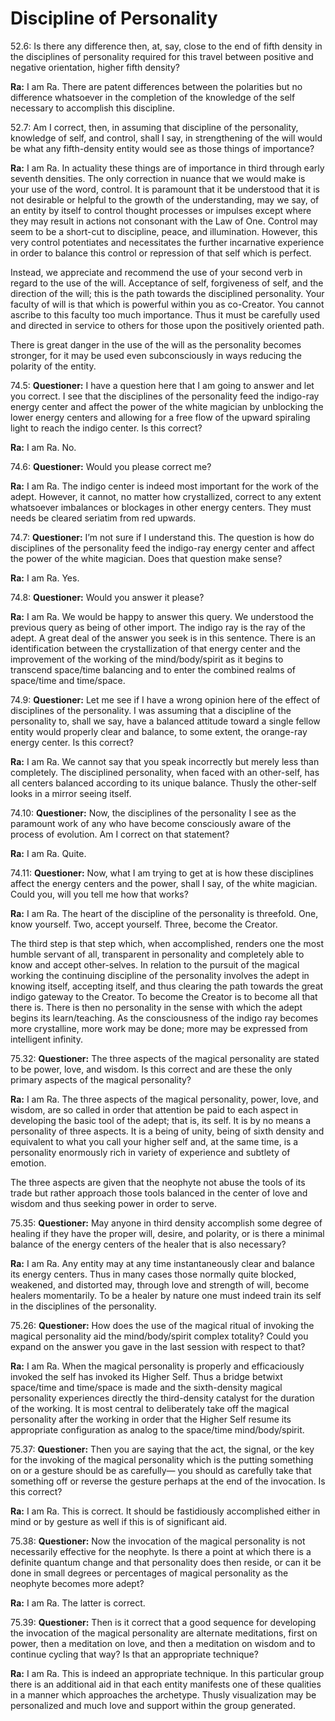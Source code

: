 # Discipline of Personality
52.6: Is there any difference then, at, say, close to the end of fifth density in the disciplines of personality required for this travel between positive and negative orientation, higher fifth density?

**Ra:** I am Ra. There are patent differences between the polarities but no difference whatsoever in the completion of the knowledge of the self necessary to accomplish this discipline.

52.7: Am I correct, then, in assuming that discipline of the personality, knowledge of self, and control, shall I say, in strengthening of the will would be what any fifth-density entity would see as those things of importance?

**Ra:** I am Ra. In actuality these things are of importance in third through early seventh densities. The only correction in nuance that we would make is your use of the word, control. It is paramount that it be understood that it is not desirable or helpful to the growth of the understanding, may we say, of an entity by itself to control thought processes or impulses except where they may result in actions not consonant with the Law of One. Control may seem to be a short-cut to discipline, peace, and illumination. However, this very control potentiates and necessitates the further incarnative experience in order to balance this control or repression of that self which is perfect.  
  
Instead, we appreciate and recommend the use of your second verb in regard to the use of the will. Acceptance of self, forgiveness of self, and the direction of the will; this is the path towards the disciplined personality. Your faculty of will is that which is powerful within you as co-Creator. You cannot ascribe to this faculty too much importance. Thus it must be carefully used and directed in service to others for those upon the positively oriented path.  
  
There is great danger in the use of the will as the personality becomes stronger, for it may be used even subconsciously in ways reducing the polarity of the entity.

74.5: **Questioner:** I have a question here that I am going to answer and let you correct. I see that the disciplines of the personality feed the indigo-ray energy center and affect the power of the white magician by unblocking the lower energy centers and allowing for a free flow of the upward spiraling light to reach the indigo center. Is this correct?

**Ra:** I am Ra. No.

74.6: **Questioner:** Would you please correct me?

**Ra:** I am Ra. The indigo center is indeed most important for the work of the adept. However, it cannot, no matter how crystallized, correct to any extent whatsoever imbalances or blockages in other energy centers. They must needs be cleared seriatim from red upwards.

74.7: **Questioner:** I’m not sure if I understand this. The question is how do disciplines of the personality feed the indigo-ray energy center and affect the power of the white magician. Does that question make sense?

**Ra:** I am Ra. Yes.

74.8: **Questioner:** Would you answer it please?

**Ra:** I am Ra. We would be happy to answer this query. We understood the previous query as being of other import. The indigo ray is the ray of the adept. A great deal of the answer you seek is in this sentence. There is an identification between the crystallization of that energy center and the improvement of the working of the mind/body/spirit as it begins to transcend space/time balancing and to enter the combined realms of space/time and time/space.

74.9: **Questioner:** Let me see if I have a wrong opinion here of the effect of disciplines of the personality. I was assuming that a discipline of the personality to, shall we say, have a balanced attitude toward a single fellow entity would properly clear and balance, to some extent, the orange-ray energy center. Is this correct?

**Ra:** I am Ra. We cannot say that you speak incorrectly but merely less than completely. The disciplined personality, when faced with an other-self, has all centers balanced according to its unique balance. Thusly the other-self looks in a mirror seeing itself.

74.10: **Questioner:** Now, the disciplines of the personality I see as the paramount work of any who have become consciously aware of the process of evolution. Am I correct on that statement?

**Ra:** I am Ra. Quite.

74.11: **Questioner:** Now, what I am trying to get at is how these disciplines affect the energy centers and the power, shall I say, of the white magician. Could you, will you tell me how that works?

**Ra:** I am Ra. The heart of the discipline of the personality is threefold. One, know yourself. Two, accept yourself. Three, become the Creator.  
  
The third step is that step which, when accomplished, renders one the most humble servant of all, transparent in personality and completely able to know and accept other-selves. In relation to the pursuit of the magical working the continuing discipline of the personality involves the adept in knowing itself, accepting itself, and thus clearing the path towards the great indigo gateway to the Creator. To become the Creator is to become all that there is. There is then no personality in the sense with which the adept begins its learn/teaching. As the consciousness of the indigo ray becomes more crystalline, more work may be done; more may be expressed from intelligent infinity.

75.32: **Questioner:** The three aspects of the magical personality are stated to be power, love, and wisdom. Is this correct and are these the only primary aspects of the magical personality?

**Ra:** I am Ra. The three aspects of the magical personality, power, love, and wisdom, are so called in order that attention be paid to each aspect in developing the basic tool of the adept; that is, its self. It is by no means a personality of three aspects. It is a being of unity, being of sixth density and equivalent to what you call your higher self and, at the same time, is a personality enormously rich in variety of experience and subtlety of emotion.  
  
The three aspects are given that the neophyte not abuse the tools of its trade but rather approach those tools balanced in the center of love and wisdom and thus seeking power in order to serve.

75.35: **Questioner:** May anyone in third density accomplish some degree of healing if they have the proper will, desire, and polarity, or is there a minimal balance of the energy centers of the healer that is also necessary?

**Ra:** I am Ra. Any entity may at any time instantaneously clear and balance its energy centers. Thus in many cases those normally quite blocked, weakened, and distorted may, through love and strength of will, become healers momentarily. To be a healer by nature one must indeed train its self in the disciplines of the personality.

75.26: **Questioner:** How does the use of the magical ritual of invoking the magical personality aid the mind/body/spirit complex totality? Could you expand on the answer you gave in the last session with respect to that?

**Ra:** I am Ra. When the magical personality is properly and efficaciously invoked the self has invoked its Higher Self. Thus a bridge betwixt space/time and time/space is made and the sixth-density magical personality experiences directly the third-density catalyst for the duration of the working. It is most central to deliberately take off the magical personality after the working in order that the Higher Self resume its appropriate configuration as analog to the space/time mind/body/spirit.

75.37: **Questioner:** Then you are saying that the act, the signal, or the key for the invoking of the magical personality which is the putting something on or a gesture should be as carefully— you should as carefully take that something off or reverse the gesture perhaps at the end of the invocation. Is this correct?

**Ra:** I am Ra. This is correct. It should be fastidiously accomplished either in mind or by gesture as well if this is of significant aid.

75.38: **Questioner:** Now the invocation of the magical personality is not necessarily effective for the neophyte. Is there a point at which there is a definite quantum change and that personality does then reside, or can it be done in small degrees or percentages of magical personality as the neophyte becomes more adept?

**Ra:** I am Ra. The latter is correct.

75.39: **Questioner:** Then is it correct that a good sequence for developing the invocation of the magical personality are alternate meditations, first on power, then a meditation on love, and then a meditation on wisdom and to continue cycling that way? Is that an appropriate technique?

**Ra:** I am Ra. This is indeed an appropriate technique. In this particular group there is an additional aid in that each entity manifests one of these qualities in a manner which approaches the archetype. Thusly visualization may be personalized and much love and support within the group generated.

